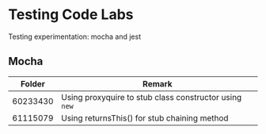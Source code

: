 # Testing Code Labs
Testing experimentation: mocha and jest

## Mocha
| Folder  | Remark |
| ------------- | ------------- |
| 60233430  | Using proxyquire to stub class constructor using `new`  |
| 61115079  | Using returnsThis() for stub chaining method  |